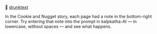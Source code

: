 🔗 [drunktext](https://kalpkatha.vercel.app/)

In the Cookie and Nugget story, each page had a note in the bottom-right corner. Try entering that note into the prompt in kalpkatha-AI — in lowercase, without spaces — and see what happens.
